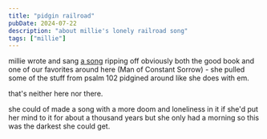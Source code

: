 ```yaml
---
title: "pidgin railroad"
pubDate: 2024-07-22
description: "about millie's lonely railroad song"
tags: ["millie"]
---
```


millie wrote and sang [a song](https://pidgin-songs.netlify.app/for-di-other-side) ripping off obviously both the good book and one of our favorites around here (Man of Constant Sorrow) - she pulled some of the stuff from psalm 102 pidgined around like she does with em.

that's neither here nor there.

she could of made a song with a more doom and loneliness in it if she'd put her mind to it for about a thousand years but she only had a morning so this was the darkest she could get.



